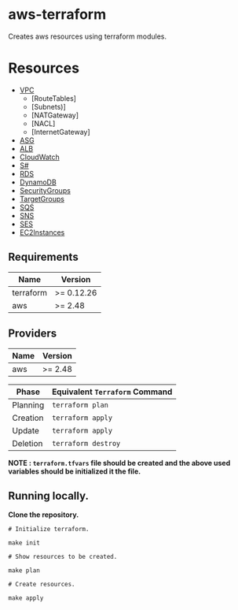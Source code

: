 # aws-terraform

Creates aws resources using terraform modules.

# Resources

- [VPC](#vpc/README.md)
  - [RouteTables]
  - [Subnets)]
  - [NATGateway]
  - [NACL]
  - [InternetGateway]
- [ASG](#asg/README.md)
- [ALB](#alb/README.md)
- [CloudWatch](#cloudwatch/README.md)
- [S#](#s3/README.md)
- [RDS](#rds/README.md)
- [DynamoDB](#dynamo/README.md)
- [SecurityGroups](#asg/README.md)
- [TargetGroups](#asg/README.md)
- [SQS](#asg/README.md)
- [SNS](#asg/README.md)
- [SES](#asg/README.md)
- [EC2Instances](#asg/README.md)

## Requirements

| Name      | Version    |
| --------- | ---------- |
| terraform | >= 0.12.26 |
| aws       | >= 2.48    |

## Providers

| Name | Version |
| ---- | ------- |
| aws  | >= 2.48 |

| Phase    | Equivalent `Terraform` Command |
| -------- | ------------------------------ |
| Planning | `terraform plan`               |
| Creation | `terraform apply`              |
| Update   | `terraform apply`              |
| Deletion | `terraform destroy`            |

**NOTE : `terraform.tfvars` file should be created and the above used variables should be initialized it the file.**

## Running locally.

**Clone the repository.**

```
# Initialize terraform.

make init

# Show resources to be created.

make plan

# Create resources.

make apply

```

